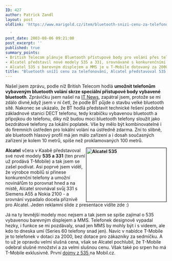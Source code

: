 ```yaml
---
ID: 427
author: Patrick Zandl
layout: post
oldlink: 'https://www.marigold.cz/item/bluetooth-snizi-cenu-za-telefonovani-alcatel-predstavoval-535-a-331-modely

  '
post_date: 2003-08-06 09:21:00
post_excerpt: ''
published: true
summary_points:
- British Telecom plánuje Bluetooth přístupové body pro volání přes telefony s Bluetooth.
- Alcatel představil nové modely 535 a 331, srovnávané s konkurenčními telefony.
- Alcatel 535 s barevným displejem a MMS je u T-Mobile dotovaný za 2000 Kč.
title: "Bluetooth sníží cenu za telefonování, Alcatel představoval 535 a 331 modely"
---
```


<p>
Našel jsem zprávu, podle níž British Telecom hodlá <STRONG>umožnit telefonům vybaveným bluetooth volání skrze speciální přístupové body vybavené bluetooth</STRONG>. Zprávičku jsem našel na <A href="http://www.itnews.sk/buxus_dev/generate_page.php3?page_id=911374" target=_blank>IT News</A>, zapátral jsem, protože se mi zdálo divné,když jsem v ní četl, že podle BT půjde o stavbu velké bluetooth sítě. Nakonec se ukázalo, že BT hodlá představit technické řešení podobné základnové stanici DECT telefonu, tedy krabičku vybavenou bluetooth a přípojkou do telefonu, díky níž budou moci bluetooth telefony sloužit jako bezdrátové telefony za lokální poplatek. Vše by mělo být kombinovatelné i do firemních ústředen pro lokální volání na ústředně zdarma. Zní to slibně, ale bluetooth hlasový profil má jen málo zařízení a i dosah současných zařízení je kolem 10 metrů, spíše než proklamovaných 100 metrů.</p>

<p>
<STRONG><A href="/wp-content/uploads/alcatel-big.jpg" target=_blank><IMG height=168 alt="Alcatel 535" src="/wp-content/uploads/alcatel.jpg" width=250 align=right border=1></A>Alcatel</STRONG> včera v Kaabě představoval své nové modely <STRONG>535 a 331</STRONG> (ten první už prodává T-Mobile) a tak jsem se zašel podívat. Asi poprvé jsem viděl, že výrobce mobilů si přinese konkurenční telefony a umožní novinářům to porovnat hned a na místě, Alcatel srovnával svůj 331 s Siemens A55 a Nokia 2100 - a srovnání vypadalo docela příznivě pro Alcatel. Jeden reklamní slide z presentace vidíte zde :) </p>

<p>
Já na ty levnější modely moc nejsem a tak jsem se spíše zajímal o 535 vybavenou barevným displejem a MMS. Telefonek designově vypadal hezky, i funkce se mi pozdávaly, snad jen MMS by mohly být i s videem, ale kdo to dneska umí (Series 60 telefony snad jen). Navíc v nabídce T-Mobile je to telefonek v dotaci za 2000, bez dotace pro zákazníky za sedmičku. A to už je opravdu velmi slušná cena, však se Alcatel pochlubil, že T-Mobile odebral slušné množství a za velmi slušnou cenu. Však také po srpen ho má T-Mobile exklusivně. První <A href="http://mobil.idnes.cz/mobilni_komunikace/mobilni_telefony/abecedni_prehled_mt/alcatel/alcatelot535prvnidojmy030630.html" target=_blank>dojmy z 535 </A>na Mobil.cz.</p>
